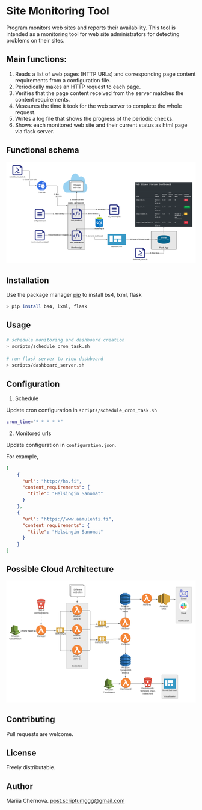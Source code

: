 # Site Monitoring Tool

Program monitors web sites and reports their availability. This tool is intended as a monitoring tool for web site administrators for detecting problems on their sites.

## Main functions:
1. Reads a list of web pages (HTTP URLs) and corresponding page content requirements from a configuration file.
2. Periodically makes an HTTP request to each page.
3. Verifies that the page content received from the server matches the content requirements.
4. Measures the time it took for the web server to complete the whole request.
5. Writes a log file that shows the progress of the periodic checks.
6. Shows each monitored web site and their current status as html page via flask server.

## Functional schema
![alt text](schema.png)

## Installation

Use the package manager [pip](https://pip.pypa.io/en/stable/) to install bs4, lxml, flask

```bash
> pip install bs4, lxml, flask
```

## Usage

```bash
# schedule monitoring and dashboard creation
> scripts/schedule_cron_task.sh

# run flask server to view dashboard
> scripts/dashboard_server.sh
```

## Configuration
1. Schedule

Update cron configuration in ```scripts/schedule_cron_task.sh```
```bash
cron_time="* * * * *"
```

2. Monitored urls

Update configuration in ```configuration.json```.

For example,
```json
[
    {
      "url": "http://hs.fi",
      "content_requirements": {
        "title": "Helsingin Sanomat"
      }
    },
    {
      "url": "https://www.aamulehti.fi",
      "content_requirements": {
        "title": "Helsingin Sanomat"
      }
    }
]
```

## Possible Cloud Architecture
![alt text](cloud_architecture.png)

## Contributing
Pull requests are welcome.

## License
Freely distributable.

## Author
Mariia Chernova. post.scriptumggg@gmail.com
